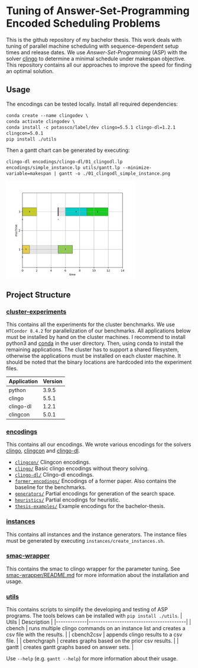 # Tuning of Answer-Set-Programming Encoded Scheduling Problems
This is the github repository of my bachelor thesis. This work deals with tuning of parallel machine scheduling with sequence-dependent setup times and release dates. We use *Answer-Set-Programming* (ASP) with the solver [clingo](https://potassco.org/clingo/) to determine a minimal schedule under makespan objective. This repository contains all our approaches to improve the speed for finding an optimal solution.

## Usage

The encodings can be tested locally. Install all required dependencies:
```shell
conda create --name clingodev \
conda activate clingodev \
conda install -c potassco/label/dev clingo=5.5.1 clingo-dl=1.2.1 clingcon=5.0.1
pip install ./utils
```
Then a gantt chart can be generated by executing:
```console
clingo-dl encodings/clingo-dl/01_clingodl.lp encodings/simple_instance.lp utils/gantt.lp --minimize-variable=makespan | gantt -o ./01_clingodl_simple_instance.png
```
<p align="left">
  <img src="simple_instance_gantt.png" width="350" title="hover text">
</p>

## Project Structure

### [cluster-experiments](./cluster-experiments)
This contains all the experiments for the cluster benchmarks.
We use `HTCondor 8.4.2` for parallelization of our benchmarks.
All applications below must be installed by hand on the cluster machines. I recommend to install python3 and [conda](https://docs.conda.io/en/latest/) in the user directory. Then, using conda to install the remaining applications. The cluster has to support a shared filesystem, otherwise the applications must be installed on each cluster machine. It should be noted that the binary locations are hardcoded into the experiment files.

| Application | Version |
|-------------|---------|
| python      | 3.9.5   |
| clingo      | 5.5.1   |
| clingo-dl   | 1.2.1   |
| clingcon    | 5.0.1   |

### [encodings](./encodings)
This contains all our encodings. We wrote various encodings for the solvers [clingo](https://potassco.org/clingo/), [clingcon](https://potassco.org/clingcon/) and [clingo-dl](https://github.com/potassco/clingo-dl).

* [`clingcon/`](./encodings/clingcon/) Clingcon encodings.
* [`clingo/`](./encodings/clingo/) Basic clingo encodings without theory solving.
* [`clingo-dl/`](./encodings/clingo-dl/) Clingo-dl encodings.
* [`former_encodings/`](./encodings/former_encodings/) Encodings of a former paper. Also contains the baseline for the benchmarks.
* [`generators/`](./encodings/generators/) Partial encodings for generation of the search space.
* [`heuristics/`](./encodings/heuristics/) Partial encodings for heuristic.
* [`thesis-examples/`](./encodings/thesis-examples/) Example encodings for the bachelor-thesis.

### [instances](./instances)
This contains all instances and the instance generators. 
The instance files must be generated by executing `instances/create_instances.sh`.

### [smac-wrapper](./smac-wrapper)
This contains the smac to clingo wrapper for the parameter tuning. See [smac-wrapper/README.md](./smac-wrapper/README.md) for more information about the installation and usage.

### [utils](./utils)
This contains scripts to simplify the developing and testing of ASP programs.
The tools belows can be installed with `pip install ./utils`.
| Utils       | Description                             |
|-------------|-----------------------------------------|
| cbench      | runs multiple clingo commands on an instance list and creates a csv file with the results. |
| cbench2csv  | appends clingo results to a csv file.   |
| cbenchgraph | creates graphs based on the prior csv results. |
| gantt       | creates gantt graphs based on answer sets.  |

Use `--help` (e.g. `gantt --help`) for more information about their usage.